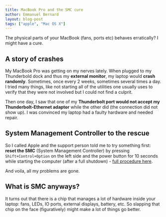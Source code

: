 ```yaml
---
title: MacBook Pro and the SMC cure
author: Emmanuel Bernard
layout: blog-post
tags: ["apple", "Mac OS X"]
---
```

The physical parts of your MacBook (fans, ports etc) behaves erratically? I might have a cure.

## A story of crashes

My MacBook Pro was getting on my nerves lately.
When plugged to my Thunderbold dock and thus my **external monitor**, my laptop would **crash randomly**.
Sometimes, once every 2 weeks, sometimes several times a day.
I tried many things, like not starting all of the utilities one usually uses to verify that they were not involved but I could not find a culprit.

Then one day, I saw that one of my **Thunderbolt port would not accept my Thunderbolt-Ethernet adaptor** while the other did (the connection did not show up).
I was convinced my laptop had a faulty hardware and needed repair.

## System Management Controller to the rescue

So I called Apple and the support person told me to try something first:
**reset the SMC** (System Management Controller) by pressing `Shift+Control+Option` on the left side and the power button for 10 seconds while starting the computer (after a full shutdown) -
[full procedure here](https://support.apple.com/en-us/HT201295).

And voila, all my problems are gone.

## What is SMC anyways?

It turns out that there is a chip that manages a lot of hardware inside your laptop: fans, LEDs, IO ports, external displays, battery, etc.
So slapping that chip on the face (figuratively) might make a lot of things go better.
